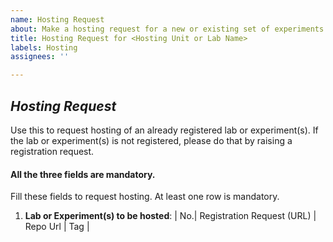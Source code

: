 ```yaml
---
name: Hosting Request
about: Make a hosting request for a new or existing set of experiments.
title: Hosting Request for <Hosting Unit or Lab Name>
labels: Hosting
assignees: ''

---
```


## *Hosting Request*
Use this to request hosting of an already registered lab or
experiment(s).  If the lab or experiment(s) is not
registered, please do that by raising a registration
request.


####  All the three fields are mandatory.

<!-- Registration Request URL : search
   https://github.com/virtual-labs/engineers-forum/issues to
   find the issue pertaining to a specific registration -->

<!-- Repo URL: The sources to be hosted. -->

<!-- Tag Id: The released version to be hosted. -->

Fill these fields to request hosting. At least one row is
mandatory.

1. **Lab or Experiment(s) to be hosted**: <!-- repositories
   must be registered -->
| No.| Registration Request (URL) | Repo Url | Tag |
